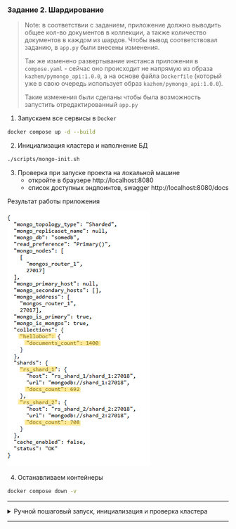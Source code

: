 ### Задание 2. Шардирование

> Note: в соответствии с заданием, приложение должно выводить общее кол-во документов в коллекции, а также количество документов в каждом из шардов. Чтобы вывод соответствовал заданию, в `app.py` были внесены изменения.
>
> Так же изменено развертывание инстанса приложения в `compose.yaml` - сейчас оно происходит не напрямую из образа `kazhem/pymongo_api:1.0.0`, а на основе файла `Dockerfile` (который уже в свою очередь использует образ `kazhem/pymongo_api:1.0.0`).
>
> Такие изменения были сделаны чтобы была возможность запустить отредактированный `app.py`  

1. Запускаем все сервисы в `Docker`

```bash
docker compose up -d --build
```

2. Инициализация кластера и наполнение БД

```bash
./scripts/mongo-init.sh
```

3. Проверка при запуске проекта на локальной машине
   - откройте в браузере http://localhost:8080
   - список доступных эндпоинтов, swagger http://localhost:8080/docs

Результат работы приложения

![result.png](result.png)

4. Останавливаем контейнеры

```bash
docker compose down -v
```

---

<details>
<summary>Ручной пошаговый запуск, инициализация и проверка кластера</summary>


1. Запускаем все сервисы в `Docker`

```bash
docker compose up -d --build
```

---

2. Инициализация `set'а` серверов конфигурации

```bash
docker exec -it configSrv_1 mongosh --port 27019
```
или
```bash
docker exec -it configSrv_2 mongosh --port 27019
```
в зависимости из какого контейнера будем проводить инициализацию - будут назначаться `primary` и `secondary` роли
```bash
rs.initiate({
  _id : "rs_configSrv",
  configsvr: true,
  members: [
    { _id : 0, host : "configSrv_1:27019" },
    { _id : 1, host : "configSrv_2:27019" }
  ]
});

exit();
```

---

3. Инициализация шардов

Инициализируем первый шард
```bash
docker exec -it shard_1 mongosh --port 27018
```

```bash
rs.initiate(
  {
    _id : "rs_shard_1",
      members: [
        { _id : 0, host : "shard_1:27018" },
      ]
    }
);

exit();
```

Инициализируем второй шард
```bash
docker exec -it shard_2 mongosh --port 27018
```

```bash
rs.initiate(
  {
    _id : "rs_shard_2",
      members: [
        { _id : 0, host : "shard_2:27018" },
      ]
    }
);

exit();
```

---

4. Инициализация роутеров и наполнение БД

Инициализация
```bash
docker exec -it mongos_router_1 mongosh
```

```bash
sh.addShard( "rs_shard_1/shard_1:27018");
sh.addShard( "rs_shard_2/shard_2:27018");
```

Включаем шардирование
```bash
sh.enableSharding("somedb");
sh.shardCollection("somedb.helloDoc", { "name" : "hashed" } )
```

Наполняем БД
```bash
use somedb

for(var i = 0; i < 1400; i++) db.helloDoc.insertOne({age:i, name:"ly"+i})

db.helloDoc.countDocuments()

exit()
```

---

5. Проверка настроек серверов конфигурации

```bash
docker exec -it configSrv_1 mongosh --port 27019
```
или
```bash
docker exec -it configSrv_2 mongosh --port 27019
```

```bash
rs.status()
```

Интересные поля в результате проверки
```md
set: 'rs_configSrv'
configsvr: true,
members: [
  name: 'configSrv_1:27019',
  stateStr: 'PRIMARY',
  syncSourceHost: '',
  self: true,
]
```

---

6. Проверка статуса реплики на каждом шарде
```bash
docker exec -it shard_1 mongosh --port 27018
```
или
```bash
docker exec -it shard_1 mongosh --port 27018
```

```bash
rs.status()
```

Другие команды для проверки статусов
```bash
docker exec -it shard_1 bash -c "echo 'rs.help()' | mongosh --port 27018"
```

```bash
docker exec -it shard_1 bash -c "echo 'rs.printReplicationInfo()' | mongosh --port 27018"
```

```bash 
docker exec -it shard_1 bash -c "echo 'rs.printSlaveReplicationInfo()' | mongosh --port 27018"
```

---

7. Проверка распределения записей БД по шардам
```bash
docker exec -it shard_1 mongosh --port 27018
```

```bash
use somedb;

db.helloDoc.countDocuments();

exit();
```

```bash
docker exec -it shard_2 mongosh --port 27018
```

```bash
use somedb;

db.helloDoc.countDocuments();

exit();
```

---

8. Проверка статуса шардированного кластера
```bash
docker exec -it mongos_router_1 mongosh
```

```bash
sh.status()
```

---

9. Проверка статуса БД
```bash
docker exec -it mongos_router_1 mongosh
```

```bash
use somedb

db.stats()
```

```bash
db.helloDoc.getShardDistribution()
```

---

10. Останавливаем контейнеры и удаляем `volume` 
```bash
docker compose down -v
```

</details>

---
